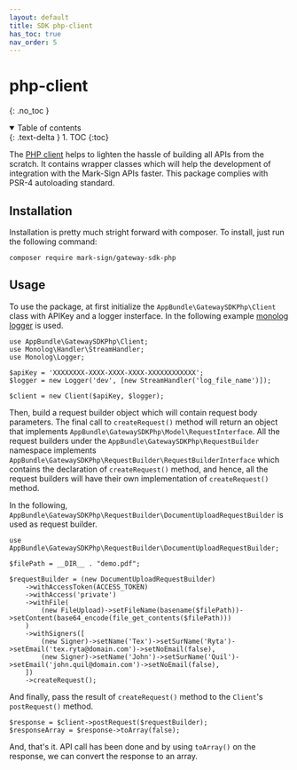 ```yaml
---
layout: default
title: SDK php-client
has_toc: true
nav_order: 5
---
```


# php-client
{: .no_toc }

<details open markdown="block">
  <summary>
    Table of contents
  </summary>
  {: .text-delta }
1. TOC
{:toc}
</details>

The [PHP client](https://github.com/Mark-Sign/gateway-sdk-php/) helps to lighten the hassle of building all APIs from the scratch. It contains wrapper classes which will help the development of integration with the Mark-Sign APIs faster. This package complies with PSR-4 autoloading standard.

## Installation

Installation is pretty much stright forward with composer. To install, just run the following command:

```
composer require mark-sign/gateway-sdk-php
```

## Usage

To use the package, at first initialize the `AppBundle\GatewaySDKPhp\Client` class with APIKey and a logger insterface. In the following example [monolog logger](https://seldaek.github.io/monolog/) is used.

```
use AppBundle\GatewaySDKPhp\Client;
use Monolog\Handler\StreamHandler;
use Monolog\Logger;

$apiKey = 'XXXXXXXX-XXXX-XXXX-XXXX-XXXXXXXXXXXX';
$logger = new Logger('dev', [new StreamHandler('log_file_name')]);

$client = new Client($apiKey, $logger);
```

Then, build a request builder object which will contain request body parameters. The final call to `createRequest()` method will return an object that implements `AppBundle\GatewaySDKPhp\Model\RequestInterface`. All the request builders under the `AppBundle\GatewaySDKPhp\RequestBuilder` namespace implements `AppBundle\GatewaySDKPhp\RequestBuilder\RequestBuilderInterface` which contains the declaration of `createRequest()` method, and hence, all the request builders will have their own implementation of `createRequest()` method.

In the following, `AppBundle\GatewaySDKPhp\RequestBuilder\DocumentUploadRequestBuilder` is used as request builder.

```
use AppBundle\GatewaySDKPhp\RequestBuilder\DocumentUploadRequestBuilder;

$filePath = __DIR__ . "demo.pdf";

$requestBuilder = (new DocumentUploadRequestBuilder)
    ->withAccessToken(ACCESS_TOKEN)
    ->withAccess('private')
    ->withFile(
        (new FileUpload)->setFileName(basename($filePath))->setContent(base64_encode(file_get_contents($filePath)))
    )
    ->withSigners([
        (new Signer)->setName('Tex')->setSurName('Ryta')->setEmail('tex.ryta@domain.com')->setNoEmail(false),
        (new Signer)->setName('John')->setSurName('Quil')->setEmail('john.quil@domain.com')->setNoEmail(false),
    ])
    ->createRequest();
```

And finally, pass the result of `createRequest()` method to the `Client`'s `postRequest()` method.

```
$response = $client->postRequest($requestBuilder);
$responseArray = $response->toArray(false);
```

And, that's it. API call has been done and by using `toArray()` on the response, we can convert the response to an array.
